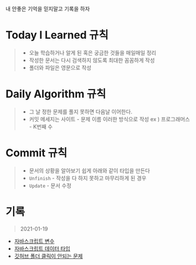 내 안좋은 기억을 믿지말고 기록을 하자

# Today I Learned 규칙

> - 오늘 학습하거나 알게 된 혹은 궁금한 것들을 매일매일 정리
> - 작성한 문서는 다시 검색하지 않도록 최대한 꼼꼼하게 작성
> - 폴더와 파일은 영문으로 작성

# Daily Algorithm 규칙

> - 그 날 정한 문제를 풀지 못하면 다음날 이어한다.
> - 커밋 메세지는 사이트 - 문제 이름 이러한 방식으로 작성 ex ) 프로그래머스 - K번째 수

# Commit 규칙

> - 문서의 상황을 알아보기 쉽게 아래와 같이 타입을 만든다
> - `Unfinish` - 작성을 다 하지 못하고 마무리하게 된 경우
> - `Update` - 문서 수정

# 기록
> 2021-01-19 
  - [자바스크립트 변수](./JavaScript/Variable.md)
  - [자바스크립트 데이터 타입](./JavaScript/Data_Type.md)
  - [깃허브 폴더 클릭이 안되는 문제](./Error/git_folder_error.md)